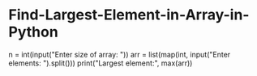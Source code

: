 # Find-Largest-Element-in-Array-in-Python
n = int(input("Enter size of array: "))
arr = list(map(int, input("Enter elements: ").split()))
print("Largest element:", max(arr))
